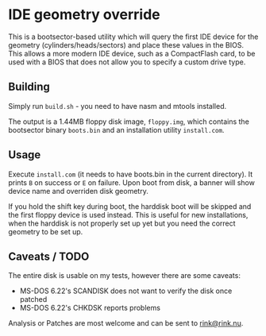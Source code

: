 # IDE geometry override

This is a bootsector-based utility which will query the first IDE device for the geometry (cylinders/heads/sectors) and place these values in the BIOS. This allows a more modern IDE device, such as a CompactFlash card, to be used with a BIOS that does not allow you to specify a custom drive type.

## Building
Simply run ``build.sh`` - you need to have nasm and mtools installed.

The output is a 1.44MB floppy disk image, ``floppy.img``, which contains the bootsector binary ``boots.bin`` and an installation utility ``install.com``.

## Usage
Execute ``install.com`` (it needs to have boots.bin in the current directory). It prints ``B`` on success or ``E`` on failure. Upon boot from disk, a banner will show device name and overriden disk geometry.

If you hold the shift key during boot, the harddisk boot will be skipped and the first floppy device is used instead. This is useful for new installations, when the harddisk is not properly set up yet but you need the correct geometry to be set up.

## Caveats / TODO

The entire disk is usable on my tests, however there are some caveats:

- MS-DOS 6.22's SCANDISK does not want to verify the disk once patched
- MS-DOS 6.22's CHKDSK reports problems

Analysis or Patches are most welcome and can be sent to rink@rink.nu.
